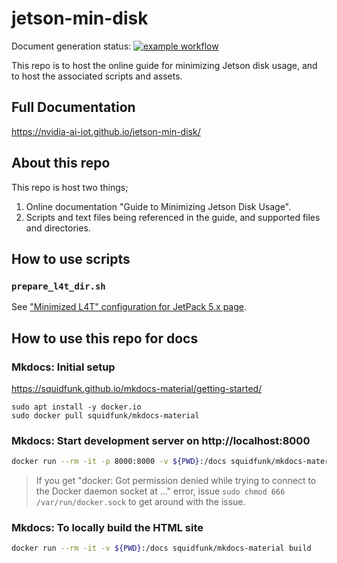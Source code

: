 # jetson-min-disk

Document generation status: [![example workflow](https://github.com/NVIDIA-AI-IOT/jetson-min-disk/actions/workflows/pages-build-deployment.yml/badge.svg)](https://github.com/NVIDIA-AI-IOT/jetson-min-disk/actions)

This repo is to host the online guide for minimizing Jetson disk usage, and to host the associated scripts and assets.

## Full Documentation 
https://nvidia-ai-iot.github.io/jetson-min-disk/

## About this repo

This repo is host two things;

1. Online documentation "Guide to Minimizing Jetson Disk Usage".
2. Scripts and text files being referenced in the guide, and supported files and directories.

## How to use scripts

### `prepare_l4t_dir.sh`

See ["Minimized L4T" configuration for JetPack 5.x page](https://nvidia-ai-iot.github.io/jetson-min-disk/jp5_minimal-l4t.html). 


## How to use this repo for docs

### Mkdocs: Initial setup

https://squidfunk.github.io/mkdocs-material/getting-started/

```
sudo apt install -y docker.io
sudo docker pull squidfunk/mkdocs-material
```

### Mkdocs: Start development server on http://localhost:8000

```bash
docker run --rm -it -p 8000:8000 -v ${PWD}:/docs squidfunk/mkdocs-material
```

> If you get "docker: Got permission denied while trying to connect to the Docker daemon socket at ..." error, 
> issue `sudo chmod 666 /var/run/docker.sock` to get around with the issue.

### Mkdocs: To locally build the HTML site

```bash
docker run --rm -it -v ${PWD}:/docs squidfunk/mkdocs-material build
```
